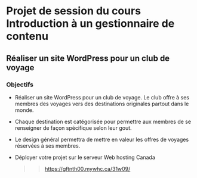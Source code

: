 # Projet de session du cours Introduction à un gestionnaire de contenu
## Réaliser un site WordPress pour un club de voyage

### Objectifs
- Réaliser un site WordPress pour un club de voyage. Le club offre à ses membres des voyages vers des destinations originales partout dans le monde.
- Chaque destination est catégorisée pour permettre aux membres de se renseigner de façon spécifique selon leur gout.
- Le design général permettra de mettre en valeur les offres de voyages réservées à ses membres.
- Déployer votre projet sur le serveur Web hosting Canada

  >> https://gftnth00.mywhc.ca/31w09/
